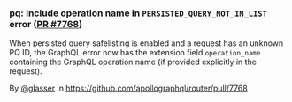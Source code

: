 ### pq: include operation name in `PERSISTED_QUERY_NOT_IN_LIST` error ([PR #7768](https://github.com/apollographql/router/pull/7768))

When persisted query safelisting is enabled and a request has an unknown PQ ID, the GraphQL error now has the extension field `operation_name` containing the GraphQL operation name (if provided explicitly in the request).

By [@glasser](https://github.com/glasser) in https://github.com/apollographql/router/pull/7768